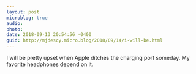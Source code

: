 ```yaml
---
layout: post
microblog: true
audio: 
photo: 
date: 2018-09-13 20:54:56 -0400
guid: http://mjdescy.micro.blog/2018/09/14/i-will-be.html
---
```

I will be pretty upset when Apple ditches the charging port someday. My favorite headphones depend on it.
